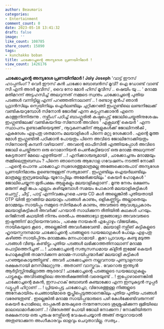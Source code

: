 ```yaml
---
author: Beaumaris
categories:
- Entertainment
comment_count: 0
date: 2023-05-18 13:41:32
draft: false
image: ''
like_count: 108785
share_count: 15890
tags:
- kunchakko boban
title: ചാക്കോച്ചന്റെ അന്യദേശ പ്രണയിനിമാർ !
view_count: 1426176
---
```


**ചാക്കോച്ചന്റെ അന്യദേശ പ്രണയിനിമാർ !** **Joly Joseph** 'വാട്ട് ഈസ് ഹാപ്പനിംഗ് ? വെർ ഈസ് കുൻ ചാക്കോ ബോബൻസ് മൂവി? ഐ ഡോണ്ട് വാണ്ട് സീ എനി അദർ മൂവീസ് , വൈ നോ മോർ ഹിസ് മൂവീസ് .. ഷെയിം യു ... ' മദാമ്മ മതിമറന്ന് അട്ടഹസിച്ച് അലറുന്നത് നമ്മടെ സ്വന്തം ചാക്കോച്ചന്റെ പുതിയ പടങ്ങൾ വന്നിട്ടില്ല എന്ന് പറഞ്ഞതിനാലാണ് .. ! രണ്ടാഴ്ച മുൻപ് ഞാൻ ഫ്രാൻസിലും സ്പെയിനിലും ഐർലണ്ടിലും ചുറ്റിക്കറങ്ങി ഇംഗ്ലണ്ടിലെ ലണ്ടനിലേക്ക് വണ്ടികയറുമ്പോൾ സിനോൻ ജോർജ്‌ എന്ന കട്ടപ്പനക്കാരൻ എന്നെ കാത്തുനിന്നിരുന്നു . നഴ്സിംഗ് പഠിച്ച് ബാംഗ്ലൂരിൽ കഷ്ടപ്പെട്ട് ജോലിചെയ്തതിനുശേഷം ഇംഗ്ലണ്ടിലേക്ക് വണ്ടികയറിയ സിനോൻ അവിടെ ' എക്സലന്റ് കെയർ ' എന്ന സ്ഥാപനം ഉണ്ടാക്കിയെടുത്ത് , നൂറുകണക്കിന് ആളുകൾക്ക് ജോലിനൽകി , ഏകദേശം എഴുപതു ശതമാനം മലയാളികൾ പിന്നെ മറ്റു ദേശക്കാർ . എന്റെ മൂത്ത മോൾ ഇംഗ്ലണ്ടിൽ പഠിക്കാൻ പോയതും പിന്നെ അവിടെ ജോലിനോക്കിയതും സിനോന്റെ കമ്പനി വഴിയാണ് . അവന്റെ ഓഫീസിൽ എത്തിയപ്പോൾ അവിടെ ജോലി ചെയ്തിരുന്ന ഒരു റൊമാനിയൻ പെൺകുട്ടിയോട് ഒരു മദാമ്മ അലറുന്നത് കേട്ടതാണ് മേലെ എഴുതിയത് ...! എനിക്കാശ്ചര്യമായി , ചാക്കോച്ചനും മദാമ്മയും തമ്മിലെന്തുബന്ധം ? പിന്നെ ഞാനൊരു ആഗോള ഗവേഷണം നടത്തി നോക്കി ...എന്റെ പൊന്നു ചാക്കോച്ചാ സ്വദേശത്തുമാത്രമല്ല അങ്ങേക്കൊരുപാട് അന്യദേശ പ്രണയിനിമാരും ഉണ്ടെന്നുള്ളത് സത്യമാണ് . [](https://cdn.boolokam.com/articles/2023/05/gegeg-1.jpg)ഇംഗ്ലണ്ടിലും ഐയർലണ്ടിലും മാത്രമല്ല ഇസ്രയേലിലും യൂറോപ്പിലും അമേരിക്കയിലും ' കെയർ ഹോമുകൾ ' ജോലിചെയ്യുന്ന ഭൂരിപക്ഷം ആളുകളും മലയാളികളാണ് . മൂന്നു നേരം ഭക്ഷണം മരുന്ന് കുളി ജപം എല്ലാം കഴിയുമ്പോൾ സമയം പോകാൻ മലയാളികുട്ടികൾ ചെസ്സ് , ചീട്ട് , പാട്ട് എന്നിവക്കുപുറമെ പഴയ CD കൾ അല്ലെങ്കിൽ പുതിയതായി OTP യിൽ ഇറങ്ങിയ മലയാളം പടങ്ങൾ കാണും, ഒളികണ്ണിട്ടും അല്ലാതെയും മദാമ്മയും സായിപ്പും നമ്മുടെ സിനിമകൾ കാണും, അവരുടെ ആവശ്യപ്രകാരം മലയാളികുട്ടികൾ അവർക്ക് പറയാൻ സാധിക്കുന്ന രീതിയിൽ കഥകൾ പറയും. ഒറിജിനൽ കഥയിൽ നിന്നും ഒരൽപം അങ്ങോട്ടോ ഇങ്ങോട്ടോ അവരവരുടെ ഇഷ്ടത്തിന് മാറ്റിയെന്നുവരാം , പക്ഷെ നായകൻ എപ്പോഴും വിജയിക്കും, നായികയുടെ കൂടെ , അല്ലെങ്കിൽ അവൾക്കുവേണ്ടി . മലയാളി നഴ്സിങ് കുട്ടികളുടെ ഹൃദയസ്പന്ദനമായ ചാക്കോച്ചന്റെ പടങ്ങളുടെ ഡയലോഗുകൾ പോലും എഴുപതു കഴിഞ്ഞ സായിപ്പിനും മദാമ്മക്കും മനഃപാഠമായി . കൂറേ പ്രാവശ്യം കണ്ടു മടുത്ത പടങ്ങൾ വീണ്ടും കണ്ടിട്ടും പുതിയ പടങ്ങൾ ലഭിക്കാത്തതിനാലാണ് മദാമ്മ പൊട്ടിത്തെറിച്ചത് ... ! ചാക്കോച്ചന്റെ സത്യസന്ധമായ ക്‌ളീൻ ഇമേജ് കെയർ ഹോമുകളിൽ താമസിക്കുന്ന മദാമ്മ-സായിപ്പന്മാർക്ക് മലയാളി കുട്ടികൾ പറഞ്ഞുകൊടുത്തിട്ടുണ്ട് . അവർ ചാക്കോച്ചനെ നല്ലവനായ പുണ്യാളനായ രക്ഷകനായി മനസിലേറ്റുന്നു . അതാണ് വാസ്തവം . വേറൊരു ഇന്ത്യൻ ആർട്ടിസ്റ്റിനുമില്ലാത്ത ആദരവ് ! ചാക്കോച്ചന്റെ പടങ്ങളുടെ ഡയലോഗുകളും പാട്ടുകളും അവിടങ്ങളിലെ അന്തരീക്ഷത്തിൽ വരെയുണ്ട് .. ! ഇപ്പോഴാണെങ്കിൽ ചാക്കോച്ചന്റെ മകൻ, ഇസഹാക് ബോബൻ കുഞ്ചാക്കോ എന്ന ഇസുകുട്ടൻ സൂപ്പർ ഡ്യൂപ്പർ ഹിറ്റാണ് ... ! പ്രിയപ്പെട്ട ചാക്കോച്ചാ, വിദേശത്തുള്ള നിങ്ങളുടെ അനേകായിരം ചെങ്ങായിമാരെ തൃപ്തിപ്പെടുത്താനെങ്കിലും പുതിയ പുതിയ പടങ്ങൾ വരേണ്ടതുണ്ട് . ഇല്ലെങ്കിൽ മദാമ്മ സായിപ്പന്മാരുടെ പഴി കേൾക്കേണ്ടിവരുന്നത് കെയർ ഹോമിലെ, രാപ്പകൽ മനുഷ്യരെ നന്മനസോടെ ശുശ്രുഷിക്കുന്ന ഭൂമിയിലെ മാലാഖാമാർക്കാണ് ..! വിദേശത്ത് പോയി ജോലി നോക്കുന്ന / നോക്കിയിരുന്ന രക്ഷകനായ ഒരു പുരുഷ നേഴ്സിന്റെ വേഷംചെയ്യാൻ അങ്ങ് തയ്യാറായാൽ അതുണ്ടാക്കുന്ന അംഗീകാരവും ഓളവും ചെറുതാവില്ല. സത്യം .
